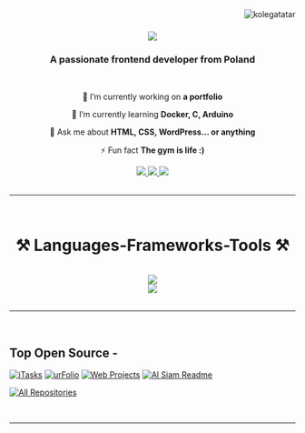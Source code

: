 
<img align="right" src="https://komarev.com/ghpvc/?username=kolegatatar&label=visitors&color=0e75b6&style=flat" alt="kolegatatar" />


<!-- Intro  -->

</h3>
<h1 align="center">
    <img src="https://readme-typing-svg.herokuapp.com/?font=Righteous&size=35&center=true&vCenter=true&width=500&height=70&duration=4000&lines=Hi+There!+👋;+I'm+Wiktor+Tatarynowicz!;" />
</h1>

<h3 align="center">A passionate frontend developer from Poland </h3>
<br>


<!-- About Section -->
<div align="center">
 
 🔭 I’m currently working on **a portfolio**
 
 🌱 I’m currently learning **Docker, C, Arduino**

💬 Ask me about **HTML, CSS, WordPress... or anything**

⚡ Fun fact **The gym is life :)**

 </div>
<div align="center"> 
  <a href="mailto:wiktor.tatarynowicz@gmail.com">
    <img src="https://img.shields.io/badge/Gmail-333333?style=for-the-badge&logo=gmail&logoColor=red" />
  </a>
  <a href="" target="_blank">
    <img src="https://img.shields.io/badge/LinkedIn-0077B5?style=for-the-badge&logo=linkedin&logoColor=white" target="_blank" />
  </a>
  <a href= "https://kolegatatar.github.io/Portfolio/" target="_blank">
     <img src="https://img.shields.io/badge/Portfolio-FF5722?style=for-the-badge&logo=todoist&logoColor=white" target="_blank" /> <!-- sqlite, safari, google-chrome are other good icon options -->
  </a>
</div>
<br/>
<hr/>
<br/>

<h1 align="center">⚒️ Languages-Frameworks-Tools ⚒️ </h1>
<br>
<div align="center">
    <img src="https://skillicons.dev/icons?i=bootstrap,html,css,vscode,github,figma,git" /><br>
    <img src="https://skillicons.dev/icons?i=php,nodejs,javascript,typescript,cpp,java,mysql,dotnet,wordpress,cs" /><br>
</div>
<br/>
<hr/>
<br/>

## Top Open Source -
[![iTasks](https://github-readme-stats.vercel.app/api/pin/?username=alsiam&repo=itasks&border_color=7F3FBF&bg_color=0D1117&title_color=C9D1D9&text_color=8B949E&icon_color=7F3FBF)](https://github.com/alsiam/itasks)
[![urFolio](https://github-readme-stats.vercel.app/api/pin/?username=alsiam&repo=urfolio&border_color=7F3FBF&bg_color=0D1117&title_color=C9D1D9&text_color=8B949E&icon_color=7F3FBF)](https://github.com/alsiam/urfolio)
[![Web Projects](https://github-readme-stats.vercel.app/api/pin/?username=alsiam&repo=web-projects&border_color=7F3FBF&bg_color=0D1117&title_color=C9D1D9&text_color=8B949E&icon_color=7F3FBF)](https://github.com/alsiam/web-projects)
[![Al Siam Readme](https://github-readme-stats.vercel.app/api/pin/?username=alsiam&repo=alsiam&border_color=7F3FBF&bg_color=0D1117&title_color=C9D1D9&text_color=8B949E&icon_color=7F3FBF)](https://github.com/alsiam/alsiam)

<p align="left">
  <a href="[https://github.com/alsiam?tab=repositories](https://github.com/KolegaTatar?tab=repositories)" target="_blank"><img alt="All Repositories" title="All Repositories" src="https://img.shields.io/badge/-All%20Repos-2962FF?style=for-the-badge&logo=koding&logoColor=white"/></a>
</p>

<br/>
<hr/>
<br/>


